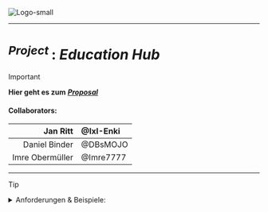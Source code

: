 <!-------------------------------------------------------------------------------------------------------------------------------------       
    📕Cheatsheets:     https://github.com/skills  
    📙Get started:     https://docs.github.com/en/get-started  
    📗Quickstart:      https://docs.github.com/en/get-started/writing-on-github/getting-started-with-writing-and-formatting-on-github/quickstart-for-writing-on-github  
    📘Basic Syntax:    https://docs.github.com/en/get-started/writing-on-github/getting-started-with-writing-and-formatting-on-github/basic-writing-and-formatting-syntax  
--------------------------------------------------------------------------------------------------------------------------------------->

![Logo-small](https://github.com/IxI-Enki/Uebung-syp-002/blob/main/Visuals_Project-Proposal/eduHub-spark%5Blogo-small%5D.jpg)  

---

# <sup> *Project* </sup> : ***Education Hub***  

> [!IMPORTANT]
> **Hier geht es zum** [ ***Proposal*** ](https://github.com/IxI-Enki/Uebung-syp-002/blob/main/EducationHub.md)  
>
> #### **Collaborators:**  
>     
>   | Jan Ritt | @IxI-Enki |
>   | ---: | :--- |
>   | Daniel Binder | @DBsMOJO |
>   | Imre Obermüller | @Imre7777 |  

---

> [!TIP]
> <details><summary> Anforderungen & Beispiele: </summary>  
>  
>  ##### General Things to Think About:  https://github.com/IxI-Enki/Uebung-syp-002/blob/main/GeneralOverviewOfAProposal.pdf  
>  
>  ##### Things to Work on:  https://github.com/IxI-Enki/Uebung-syp-002/blob/main/TasksToDoForAProposal.pdf  
>  
>  ##### Example Proposal:  https://github.com/IxI-Enki/Uebung-syp-002/blob/main/ExampleProposal.pdf  
</details>  


